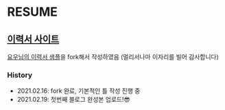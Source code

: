 # RESUME


## [이력서 사이트](https://wnjoon.github.io/resume)


[요우님의 이력서 샘플](uyu_readme.md)을 fork해서 작성하였음 
(멀리서나마 이자리를 빌어 감사합니다)



### History

- 2021.02.16: fork 완료, 기본적인 틀 작성 진행 중
- 2021.02.19: 첫번째 블로그 완성본 업로드!😎
